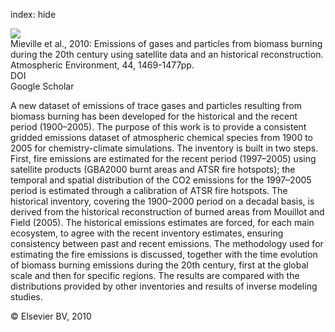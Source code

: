 index: hide

<div class="Citation">
    <div class="Citation-thumb CitationThumb-linked"  data-href="https://doi.org/10.1016/j.atmosenv.2010.01.011">
      <img src="https://static.claimspace.cloud/climate-study-static/refs/thumbs/6/Mieville_et_al_2010-thumb.png" />
    </div>

  <div class="Citation-body">
    <div class="Citation-text">Mieville et al., 2010: Emissions of gases and particles from biomass burning during the 20th century using satellite data and an historical reconstruction. <span class="Article-journal">Atmospheric Environment, </span><span class="Article-volume">44, </span>1469-1477pp.</div>
    <div class="Citation-links">
      <div class="CitationLink" data-href="https://doi.org/10.1016/j.atmosenv.2010.01.011">
        <div class="CitationLink-icon CitationLink-Doi"></div>
        <div class="CitationLink-text">DOI</div>
      </div>
      <div class="CitationLink" data-href="https://scholar.google.com/scholar?q=10.1016/j.atmosenv.2010.01.011">
        <div class="CitationLink-icon CitationLink-Scholar"></div>
        <div class="CitationLink-text">Google Scholar</div>
      </div>
    </div>
  </div>
</div>

A new dataset of emissions of trace gases and particles resulting from biomass burning has been developed for the historical and the recent period (1900–2005). The purpose of this work is to provide a consistent gridded emissions dataset of atmospheric chemical species from 1900 to 2005 for chemistry-climate simulations. The inventory is built in two steps. First, fire emissions are estimated for the recent period (1997–2005) using satellite products (GBA2000 burnt areas and ATSR fire hotspots); the temporal and spatial distribution of the CO2 emissions for the 1997–2005 period is estimated through a calibration of ATSR fire hotspots. The historical inventory, covering the 1900–2000 period on a decadal basis, is derived from the historical reconstruction of burned areas from Mouillot and Field (2005). The historical emissions estimates are forced, for each main ecosystem, to agree with the recent inventory estimates, ensuring consistency between past and recent emissions.                   The methodology used for estimating the fire emissions is discussed, together with the time evolution of biomass burning emissions during the 20th century, first at the global scale and then for specific regions. The results are compared with the distributions provided by other inventories and results of inverse modeling studies.

<div class="Citation-copy">
&copy; Elsevier BV, 2010
</div>